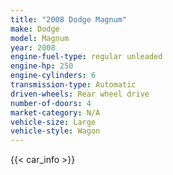 ```yaml
---
title: "2008 Dodge Magnum"
make: Dodge
model: Magnum
year: 2008
engine-fuel-type: regular unleaded
engine-hp: 250
engine-cylinders: 6
transmission-type: Automatic
driven-wheels: Rear wheel drive
number-of-doors: 4
market-category: N/A
vehicle-size: Large
vehicle-style: Wagon
---
```


{{< car_info >}}
